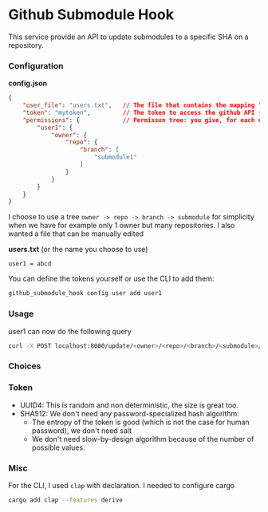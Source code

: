 # Github Submodule Hook

This service provide an API to update submodules to a specific SHA on a repository.



### Configuration

**config.json**

```json
{
    "user_file": "users.txt",	// The file that contains the mapping "user = token"
    "token": "mytoken",			// The token to access the github API (need enough permission)
    "permissions": {			// Permisson tree: you give, for each user, access to different repository
        "user1": {
            "owner": {
                "repo": {
                    "branch": [
                        "submodule1"
                    ]
                }
            }
        }
    } 
}
```

I choose to use a tree `owner -> repo -> branch -> submodule` for simplicity when we have for example only 1 owner but many repositories.
I also wanted a file that can be manually edited



**users.txt** (or the name you choose to use)

```
user1 = abcd
```

You can define the tokens yourself or use the CLI to add them:

```bash
github_submodule_hook config user add user1
```



### Usage

user1 can now do the following query

```bash
curl -X POST localhost:8000/update/<owner>/<repo>/<branch>/<submodule>/<hash>?token?abcd
```



### Choices

### Token

* UUID4: This is random and non deterministic, the size is great too.
* SHA512: We don't need any password-specialized hash algorithm:
  * The entropy of the token is good (which is not the case for human password), we don't need salt
  * We don't need slow-by-design algorithm because of the number of possible values.



### Misc

For the CLI, I used `clap` with declaration. I needed to configure cargo

```bash
cargo add clap --features derive
```

